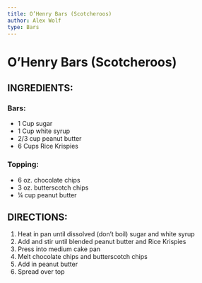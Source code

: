 ```yaml
---
title: O’Henry Bars (Scotcheroos)
author: Alex Wolf
type: Bars
---
```


# O’Henry Bars (Scotcheroos)

## INGREDIENTS:

### Bars:

* 1 Cup sugar
* 1 Cup white syrup
* 2/3 cup peanut butter
* 6 Cups Rice Krispies

### Topping:

* 6 oz. chocolate chips
* 3 oz. butterscotch chips
* ¼ cup peanut butter

## DIRECTIONS:

1. Heat in pan until dissolved (don’t boil) sugar and white syrup
2. Add and stir until blended peanut butter and Rice Krispies
3. Press into medium cake pan
4. Melt chocolate chips and butterscotch chips
5. Add in peanut butter
6. Spread over top

